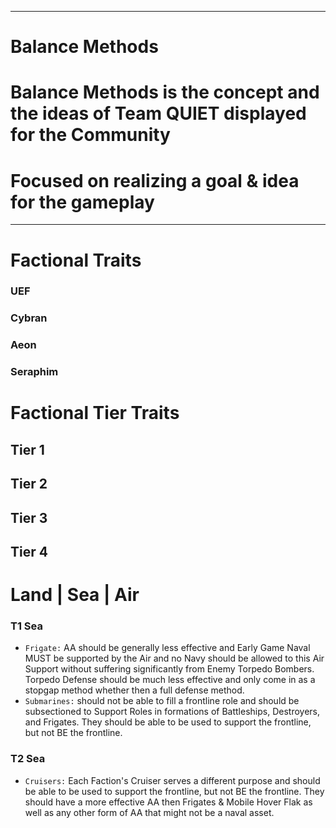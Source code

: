-----------------------------------------------------------
# Balance Methods
# Balance Methods is the concept and the ideas of Team QUIET displayed for the Community
# Focused on realizing a goal & idea for the gameplay
-----------------------------------------------------------

# Factional Traits

### UEF

### Cybran

### Aeon

### Seraphim

# Factional Tier Traits

## Tier 1 

## Tier 2

## Tier 3

## Tier 4

# Land | Sea | Air

### T1 Sea
- `Frigate:` AA should be generally less effective and Early Game Naval MUST be supported by the Air and no Navy should be allowed to this Air Support without suffering significantly from Enemy Torpedo Bombers. Torpedo Defense should be much less effective and only come in as a stopgap method whether then a full defense method.
- `Submarines:` should not be able to fill a frontline role and should be subsectioned to Support Roles in formations of Battleships, Destroyers, and Frigates. They should be able to be used to support the frontline, but not BE the frontline.
### T2 Sea
- `Cruisers:` Each Faction's Cruiser serves a different purpose and should be able to be used to support the frontline, but not BE the frontline. They should have a more effective AA then Frigates & Mobile Hover Flak as well as any other form of AA that might not be a naval asset. 

